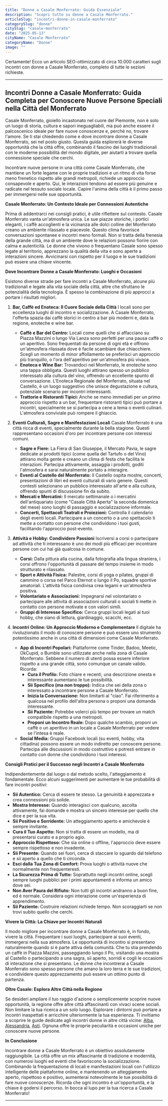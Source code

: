 ```yaml
---
title: "Donne a Casale Monferrato: Guida Essenziale"
description: "Scopri tutto su donne a Casale Monferrato."
articleSlug: "incontri-donne-in-casale-monferrato" 
categorySlug: "donne"
citySlug: "casale-monferrato"
date: "2025-05-13"
cityName: "Casale Monferrato"
categoryName: "Donne"
image: ""
---
```


Certamente! Ecco un articolo SEO-ottimizzato di circa 10.000 caratteri sugli incontri con donne a Casale Monferrato, completo di tutte le sezioni richieste.

---

## Incontri Donne a Casale Monferrato: Guida Completa per Conoscere Nuove Persone Speciali nella Città del Monferrato

Casale Monferrato, gioiello incastonato nel cuore del Piemonte, non è solo un luogo di storia, cultura e sapori ineguagliabili, ma può anche essere il palcoscenico ideale per fare nuove conoscenze e, perché no, trovare l'amore. Se ti stai chiedendo come e dove incontrare donne a Casale Monferrato, sei nel posto giusto. Questa guida esplorerà le diverse opportunità che la città offre, combinando il fascino dei luoghi tradizionali con le moderne possibilità del mondo digitale, per aiutarti a trovare quella connessione speciale che cerchi.

Incontrare nuove persone in una città come Casale Monferrato, che mantiene un forte legame con le proprie tradizioni e un ritmo di vita forse meno frenetico rispetto alle grandi metropoli, richiede un approccio consapevole e aperto. Qui, le interazioni tendono ad essere più genuine e radicate nel tessuto sociale locale. Capire l'anima della città è il primo passo per immergersi nelle sue opportunità.

**Casale Monferrato: Un Contesto Ideale per Connessioni Autentiche**

Prima di addentrarci nei consigli pratici, è utile riflettere sul contesto. Casale Monferrato vanta un'atmosfera unica. Le sue piazze storiche, i portici eleganti, i caffè accoglienti e la vicinanza alle dolci colline del Monferrato creano un ambiente rilassato e piacevole. Questo clima favorisce conversazioni spontanee e incontri meno formali. Non si tratta della frenesia della grande città, ma di un ambiente dove le relazioni possono fiorire con calma e autenticità. Le donne che vivono o frequentano Casale sono spesso legate al territorio, apprezzano la qualità della vita e sono aperte a interazioni sincere. Avvicinarsi con rispetto per il luogo e le sue tradizioni può essere una chiave vincente.

**Dove Incontrare Donne a Casale Monferrato: Luoghi e Occasioni**

Esistono diverse strade per fare incontri a Casale Monferrato, alcune più tradizionali e legate alla vita sociale della città, altre che sfruttano le potenzialità della tecnologia. È spesso la combinazione di più approcci a portare i risultati migliori.

1.  **Bar, Caffè ed Enoteca: Il Cuore Sociale della Città**
    I locali sono per eccellenza luoghi di incontro e socializzazione. A Casale Monferrato, l'offerta spazia dai caffè storici in centro a bar più moderni e, data la regione, enoteche e wine bar.
    *   **Caffè e Bar del Centro:** Locali come quelli che si affacciano su Piazza Mazzini o lungo Via Lanza sono perfetti per una pausa caffè o un aperitivo. Sono frequentati da persone di ogni età e offrono un'atmosfera rilassata dove è facile scambiare due chiacchiere. Scegli un momento di minor affollamento se preferisci un approccio più tranquillo, o l'ora dell'aperitivo per un'atmosfera più vivace.
    *   **Enoteca e Wine Bar:** Trovandoci nel Monferrato, le enoteche sono una tappa obbligata. Questi luoghi attirano spesso un pubblico interessato alla cultura del vino, offrendo un eccellente spunto di conversazione. L'Enoteca Regionale del Monferrato, situata nel Castello, è un luogo suggestivo che unisce degustazione e cultura, potenziale scenario per incontri interessanti.
    *   **Trattorie e Ristoranti Tipici:** Anche se meno immediati per un primo approccio rispetto a un bar, frequentare ristoranti tipici può portare a incontri, specialmente se si partecipa a cene a tema o eventi culinari. L'atmosfera conviviale può rompere il ghiaccio.

2.  **Eventi Culturali, Sagre e Manifestazioni Locali**
    Casale Monferrato è una città ricca di eventi, specialmente durante la bella stagione. Questi rappresentano occasioni d'oro per incontrare persone con interessi comuni.
    *   **Sagre e Fiere:** La Fiera di San Giuseppe, il Mercato Pavia, le sagre dedicate ai prodotti tipici (come quella del Tartufo o del Vino) attirano molta gente e creano un clima di festa che facilita le interazioni. Partecipa attivamente, assaggia i prodotti, goditi l'atmosfera e sarai naturalmente portato a interagire.
    *   **Eventi al Castello del Monferrato:** Il Castello ospita mostre, concerti, presentazioni di libri ed eventi culturali di vario genere. Questi contesti selezionano un pubblico interessato all'arte e alla cultura, offrendo spunti di discussione fin da subito.
    *   **Mercati e Mercatini:** Il mercato settimanale o i mercatini dell'antiquariato (come "Casale Città Aperta" la seconda domenica del mese) sono luoghi di passaggio e socializzazione informale.
    *   **Concerti, Spettacoli Teatrali e Proiezioni:** Controlla il calendario degli eventi locali. Partecipare a un concerto o a uno spettacolo ti mette a contatto con persone che condividono i tuoi gusti, facilitando l'approccio post-evento.

3.  **Attività e Hobby: Condividere Passioni**
    Iscriversi a corsi o partecipare ad attività che ti interessano è uno dei modi più efficaci per incontrare persone con cui hai già qualcosa in comune.
    *   **Corsi:** Dalla pittura alla cucina, dalla fotografia alla lingua straniera, i corsi offrono l'opportunità di passare del tempo insieme in modo strutturato e rilassato.
    *   **Sport e Attività Fisica:** Palestre, corsi di yoga o pilates, gruppi di cammino o corsa nel Parco Eternot o lungo il Po, squadre sportive amatoriali. L'attività fisica condivisa crea legami e un'atmosfera positiva.
    *   **Volontariato e Associazioni:** Impegnarsi nel volontariato o partecipare alle attività di associazioni culturali o sociali ti mette in contatto con persone motivate e con valori simili.
    *   **Gruppi di Interesse Specifico:** Cerca gruppi locali legati ai tuoi hobby, che siano di lettura, giardinaggio, scacchi, ecc.

4.  **Incontri Online: Un Approccio Moderno e Complementare**
    Il digitale ha rivoluzionato il modo di conoscere persone e può essere uno strumento potentissimo anche in una città di dimensioni come Casale Monferrato.
    *   **App di Incontri Popolari:** Piattaforme come Tinder, Badoo, Meetic, OkCupid, o Bumble sono utilizzate anche nella zona di Casale Monferrato. Sebbene il numero di utenti possa essere inferiore rispetto a una grande città, sono comunque un canale valido. Ricorda:
        *   **Cura il Profilo:** Foto chiare e recenti, una descrizione onesta e interessante aumentano le tue possibilità.
        *   **Sii Specifico (ma non troppo):** Indica che sei della zona o interessato a incontrare persone a Casale Monferrato.
        *   **Inizia la Conversazione:** Non limitarti al "ciao". Fai riferimento a qualcosa nel profilo dell'altra persona o proponi una domanda interessante.
        *   **Sii Paziente:** Potrebbe volerci più tempo per trovare un match compatibile rispetto a una metropoli.
        *   **Proponi un Incontro Reale:** Dopo qualche scambio, proponi un caffè o un aperitivo in un locale a Casale Monferrato per vedere se l'intesa è reale.
    *   **Social Media:** Gruppi Facebook locali (su eventi, hobby, vita cittadina) possono essere un modo indiretto per conoscere persone. Partecipa alle discussioni in modo costruttivo e potresti entrare in contatto con donne che condividono i tuoi interessi.

**Consigli Pratici per il Successo negli Incontri a Casale Monferrato**

Indipendentemente dal luogo o dal metodo scelto, l'atteggiamento è fondamentale. Ecco alcuni suggerimenti per aumentare le tue probabilità di fare incontri positivi:

*   **Sii Autentico:** Cerca di essere te stesso. La genuinità è apprezzata e crea connessioni più solide.
*   **Mostra Interesse:** Quando interagisci con qualcuno, ascolta attivamente, fai domande e mostra un sincero interesse per quello che dice e per la sua vita.
*   **Sii Positivo e Sorridente:** Un atteggiamento aperto e amichevole è sempre invitante.
*   **Cura il Tuo Aspetto:** Non si tratta di essere un modello, ma di presentarsi curato e a proprio agio.
*   **Approccio Rispettoso:** Che sia online o offline, l'approccio deve essere sempre rispettoso e non invadente.
*   **Sii Presente:** Quando sei fuori, cerca di staccare lo sguardo dal telefono e sii aperto a quello che ti circonda.
*   **Esci dalla Tua Zona di Comfort:** Prova luoghi o attività nuove che normalmente non frequenteresti.
*   **La Sicurezza Prima di Tutto:** Soprattutto negli incontri online, scegli sempre luoghi pubblici per i primi appuntamenti e informa un amico dove sei.
*   **Non Aver Paura del Rifiuto:** Non tutti gli incontri andranno a buon fine, ed è normale. Considera ogni interazione come un'esperienza di apprendimento.
*   **Sii Paziente:** Costruire relazioni richiede tempo. Non scoraggiarti se non trovi subito quello che cerchi.

**Vivere la Città: La Chiave per Incontri Naturali**

Il modo migliore per incontrare donne a Casale Monferrato è, in fondo, vivere la città. Frequentare i suoi luoghi, partecipare ai suoi eventi, immergersi nella sua atmosfera. Le opportunità di incontro si presentano naturalmente quando si è parte attiva della comunità. Che tu stia prendendo un caffè in Piazza Mazzini, passeggiando lungo il Po, visitando una mostra al Castello o partecipando a una sagra, sii aperto, sorridi e cogli le occasioni di interazione che si presentano. Le donne che incontrerai a Casale Monferrato sono spesso persone che amano la loro terra e le sue tradizioni, e condividere questo apprezzamento può essere un ottimo punto di partenza.

**Oltre Casale: Esplora Altre Città nella Regione**

Se desideri ampliare il tuo raggio d'azione o semplicemente scoprire nuove opportunità, la regione offre altre città affascinanti con vivaci scene sociali. Non limitare la tua ricerca a un solo luogo. Esplorare i dintorni può portare a incontri inaspettati e arricchire ulteriormente la tua esperienza. Ti invitiamo a scoprire le guide dedicate agli incontri donne in altre città vicine: [Alba](/alba/donne/incontri-donne-in-alba), [Alessandria](/alessandria/donne/incontri-donne-in-alessandria), [Asti](/asti/donne/incontri-donne-in-asti). Ognuna offre le proprie peculiarità e occasioni uniche per conoscere nuove persone.

**In Conclusione**

Incontrare donne a Casale Monferrato è un obiettivo assolutamente raggiungibile. La città offre un mix affascinante di tradizione e modernità, con numerosi luoghi ed eventi che favoriscono la socializzazione. Combinando la frequentazione di locali e manifestazioni locali con l'utilizzo intelligente delle piattaforme online, e mantenendo un atteggiamento aperto, rispettoso e positivo, aumenterai notevolmente le tue possibilità di fare nuove conoscenze. Ricorda che ogni incontro è un'opportunità, e la chiave è godersi il percorso. In bocca al lupo per la tua ricerca a Casale Monferrato!

---
